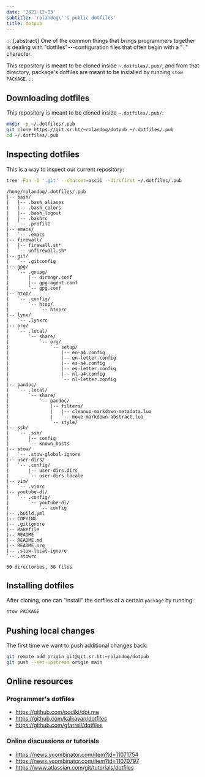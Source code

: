 ```yaml
---
date: '2021-12-03'
subtitle: 'rolandog\''s public dotfiles'
title: dotpub
---
```


::: {.abstract}
One of the common things that brings programmers together is dealing
with \"dotfiles\"---configuration files that often begin with a \"`.`\"
character.

This repository is meant to be cloned inside `~.dotfiles/.pub/`, and
from that directory, package\'s dotfiles are meant to be installed by
running `stow PACKAGE`.
:::

## Downloading dotfiles

This repository is meant to be cloned inside `~.dotfiles/.pub/`:

``` {.bash exports="code" eval="never" dir="~" wrap="SRC text"}
mkdir -p ~/.dotfiles/.pub
git clone https://git.sr.ht/~rolandog/dotpub ~/.dotfiles/.pub
cd ~/.dotfiles/.pub
```

## Inspecting dotfiles

This is a way to inspect our current repository:

``` {.bash exports="both" results="output" cache="yes" dir="~/.dotfiles/.pub" wrap="SRC text"}
tree -Fan -I '.git' --charset=ascii --dirsfirst ~/.dotfiles/.pub
```

``` {.text}
/home/rolandog/.dotfiles/.pub
|-- bash/
|   |-- .bash_aliases
|   |-- .bash_colors
|   |-- .bash_logout
|   |-- .bashrc
|   `-- .profile
|-- emacs/
|   `-- .emacs
|-- firewall/
|   |-- firewall.sh*
|   `-- unfirewall.sh*
|-- git/
|   `-- .gitconfig
|-- gpg/
|   `-- .gnupg/
|       |-- dirmngr.conf
|       |-- gpg-agent.conf
|       `-- gpg.conf
|-- htop/
|   `-- .config/
|       `-- htop/
|           `-- htoprc
|-- lynx/
|   `-- .lynxrc
|-- org/
|   `-- .local/
|       `-- share/
|           `-- org/
|               `-- setup/
|                   |-- en-a4.config
|                   |-- en-letter.config
|                   |-- es-a4.config
|                   |-- es-letter.config
|                   |-- nl-a4.config
|                   `-- nl-letter.config
|-- pandoc/
|   `-- .local/
|       `-- share/
|           `-- pandoc/
|               |-- filters/
|               |   |-- cleanup-markdown-metadata.lua
|               |   `-- move-markdown-abstract.lua
|               `-- style/
|-- ssh/
|   `-- .ssh/
|       |-- config
|       `-- known_hosts
|-- stow/
|   `-- .stow-global-ignore
|-- user-dirs/
|   `-- .config/
|       |-- user-dirs.dirs
|       `-- user-dirs.locale
|-- vim/
|   `-- .vimrc
|-- youtube-dl/
|   `-- .config/
|       `-- youtube-dl/
|           `-- config
|-- .build.yml
|-- COPYING
|-- .gitignore
|-- Makefile
|-- README
|-- README.md
|-- README.org
|-- .stow-local-ignore
`-- .stowrc

30 directories, 38 files
```

## Installing dotfiles

After cloning, one can \"install\" the dotfiles of a certain `package`
by running:

``` {.bash exports="code" eval="never" dir="~/.dotfiles/.pub" wrap="SRC text"}
stow PACKAGE
```

## Pushing local changes

The first time we want to push additional changes back:

``` {.bash exports="code" eval="never" dir="~/.dotfiles/.pub" wrap="SRC text"}
git remote add origin git@git.sr.ht:~rolandog/dotpub
git push --set-upstream origin main
```

## Online resources

### Programmer\'s dotfiles

-   <https://github.com/podiki/dot.me>
-   <https://github.com/kalkayan/dotfiles>
-   <https://github.com/gfarrell/dotfiles>

### Online discussions or tutorials

-   <https://news.ycombinator.com/item?id=11071754>
-   <https://news.ycombinator.com/item?id=11070797>
-   <https://www.atlassian.com/git/tutorials/dotfiles>
